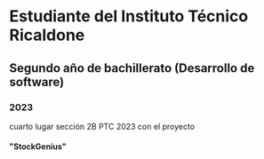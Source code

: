 # Estudiante del Instituto Técnico Ricaldone 
## Segundo año de bachillerato (Desarrollo de software)
### 2023
cuarto lugar sección 2B PTC 2023 con el proyecto 
#### "StockGenius"
